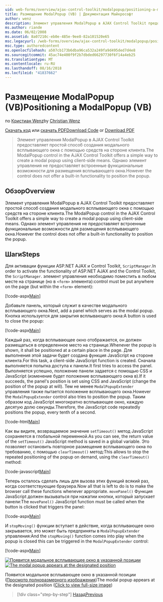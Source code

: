 ```yaml
---
uid: web-forms/overview/ajax-control-toolkit/modalpopup/positioning-a-modalpopup-vb
title: Размещение ModalPopup (VB) | Документация Майкрософт
author: wenz
description: Элемент управления ModalPopup в AJAX Control Toolkit предоставляет простой способ создания модального всплывающего окна с помощью средств на стороне клиента. Тем не менее не предлагает элемент управления...
ms.author: riande
ms.date: 06/02/2008
ms.assetid: 8a07210c-eb0e-485e-9ee8-82a101520e65
msc.legacyurl: /web-forms/overview/ajax-control-toolkit/modalpopup/positioning-a-modalpopup-vb
msc.type: authoredcontent
ms.openlocfilehash: a507cb173b6dba96ca532a249fa9d495ded7d4e8
ms.sourcegitcommit: 45ac74e400f9f2b7dbded66297730f6f14a4eb25
ms.translationtype: MT
ms.contentlocale: ru-RU
ms.lasthandoff: 08/16/2018
ms.locfileid: "41837662"
---
```

<a name="positioning-a-modalpopup-vb"></a><span data-ttu-id="cef35-104">Размещение ModalPopup (VB)</span><span class="sxs-lookup"><span data-stu-id="cef35-104">Positioning a ModalPopup (VB)</span></span>
====================
<span data-ttu-id="cef35-105">по [Кристиан Wenz](https://github.com/wenz)</span><span class="sxs-lookup"><span data-stu-id="cef35-105">by [Christian Wenz](https://github.com/wenz)</span></span>

<span data-ttu-id="cef35-106">[Скачать код](http://download.microsoft.com/download/2/4/0/24052038-f942-4336-905b-b60ae56f0dd5/ModalPopup4.vb.zip) или [скачать PDF](http://download.microsoft.com/download/b/6/a/b6ae89ee-df69-4c87-9bfb-ad1eb2b23373/modalpopup4VB.pdf)</span><span class="sxs-lookup"><span data-stu-id="cef35-106">[Download Code](http://download.microsoft.com/download/2/4/0/24052038-f942-4336-905b-b60ae56f0dd5/ModalPopup4.vb.zip) or [Download PDF](http://download.microsoft.com/download/b/6/a/b6ae89ee-df69-4c87-9bfb-ad1eb2b23373/modalpopup4VB.pdf)</span></span>

> <span data-ttu-id="cef35-107">Элемент управления ModalPopup в AJAX Control Toolkit предоставляет простой способ создания модального всплывающего окна с помощью средств на стороне клиента.</span><span class="sxs-lookup"><span data-stu-id="cef35-107">The ModalPopup control in the AJAX Control Toolkit offers a simple way to create a modal popup using client-side means.</span></span> <span data-ttu-id="cef35-108">Однако элемент управления не предоставляет встроенные функциональные возможности для размещения всплывающего окна.</span><span class="sxs-lookup"><span data-stu-id="cef35-108">However the control does not offer a built-in functionality to position the popup.</span></span>


## <a name="overview"></a><span data-ttu-id="cef35-109">Обзор</span><span class="sxs-lookup"><span data-stu-id="cef35-109">Overview</span></span>

<span data-ttu-id="cef35-110">Элемент управления ModalPopup в AJAX Control Toolkit предоставляет простой способ создания модального всплывающего окна с помощью средств на стороне клиента.</span><span class="sxs-lookup"><span data-stu-id="cef35-110">The ModalPopup control in the AJAX Control Toolkit offers a simple way to create a modal popup using client-side means.</span></span> <span data-ttu-id="cef35-111">Однако элемент управления не предоставляет встроенные функциональные возможности для размещения всплывающего окна.</span><span class="sxs-lookup"><span data-stu-id="cef35-111">However the control does not offer a built-in functionality to position the popup.</span></span>

## <a name="steps"></a><span data-ttu-id="cef35-112">Шаги</span><span class="sxs-lookup"><span data-stu-id="cef35-112">Steps</span></span>

<span data-ttu-id="cef35-113">Для активации функции ASP.NET AJAX и Control Toolkit, `ScriptManager`.</span><span class="sxs-lookup"><span data-stu-id="cef35-113">In order to activate the functionality of ASP.NET AJAX and the Control Toolkit, the `ScriptManager`.</span></span> <span data-ttu-id="cef35-114">элемент управления необходимо поместить в любом месте на странице (но в `<form>` элемента):</span><span class="sxs-lookup"><span data-stu-id="cef35-114">control must be put anywhere on the page (but within the `<form>` element):</span></span>

[!code-aspx[Main](positioning-a-modalpopup-vb/samples/sample1.aspx)]

<span data-ttu-id="cef35-115">Добавьте панель, который служит в качестве модального всплывающего окна.</span><span class="sxs-lookup"><span data-stu-id="cef35-115">Next, add a panel which serves as the modal popup.</span></span> <span data-ttu-id="cef35-116">Кнопка используется для закрытия всплывающего окна:</span><span class="sxs-lookup"><span data-stu-id="cef35-116">A button is used to close the popup:</span></span>

[!code-aspx[Main](positioning-a-modalpopup-vb/samples/sample2.aspx)]

<span data-ttu-id="cef35-117">Каждый раз, когда всплывающее окно отображается, он должен размещаться в определенное место на странице.</span><span class="sxs-lookup"><span data-stu-id="cef35-117">Whenever the popup is shown, it shall be positioned at a certain place in the page.</span></span> <span data-ttu-id="cef35-118">Для выполнения этой задачи будет создана функция JavaScript на стороне клиента.</span><span class="sxs-lookup"><span data-stu-id="cef35-118">For this task, a client-side JavaScript function is created.</span></span> <span data-ttu-id="cef35-119">Сначала выполняется попытка доступа к панели.</span><span class="sxs-lookup"><span data-stu-id="cef35-119">It first tries to access the panel.</span></span> <span data-ttu-id="cef35-120">Выполняется успешно, положение панели задается с помощью CSS и JavaScript (изменение будет положение всплывающего окна в).</span><span class="sxs-lookup"><span data-stu-id="cef35-120">If it succeeds, the panel's position is set using CSS and JavaScript (change the position of the popup at will).</span></span> <span data-ttu-id="cef35-121">Тем не менее `ModalPopupExtender` управления также пытается положение всплывающего окна.</span><span class="sxs-lookup"><span data-stu-id="cef35-121">However the `ModalPopupExtender` control also tries to position the popup.</span></span> <span data-ttu-id="cef35-122">Таким образом код JavaScript многократно всплывающее окно, каждую десятую долю секунды.</span><span class="sxs-lookup"><span data-stu-id="cef35-122">Therefore, the JavaScript code repeatedly positions the popup, every tenth of a second.</span></span>

[!code-html[Main](positioning-a-modalpopup-vb/samples/sample3.html)]

<span data-ttu-id="cef35-123">Как вы видите, возвращаемое значение `setTimeout()` метод JavaScript сохраняется в глобальной переменной.</span><span class="sxs-lookup"><span data-stu-id="cef35-123">As you can see, the return value of the `setTimeout()` JavaScript method is saved in a global variable.</span></span> <span data-ttu-id="cef35-124">Это позволяет остановить повторное размещение всплывающего окна по требованию, с помощью `clearTimeout()` метод:</span><span class="sxs-lookup"><span data-stu-id="cef35-124">This allows to stop the repeated positioning of the popup on demand, using the `clearTimeout()` method:</span></span>

[!code-javascript[Main](positioning-a-modalpopup-vb/samples/sample4.js)]

<span data-ttu-id="cef35-125">Теперь осталось сделать лишь для вызова этих функций всякий раз, когда соответствующие браузера.</span><span class="sxs-lookup"><span data-stu-id="cef35-125">Now all that is left to do is to make the browser call these functions whenever appropriate.</span></span> <span data-ttu-id="cef35-126">`movePanel()` Функция JavaScript должен вызываться при нажатии кнопки, который запускает панели:</span><span class="sxs-lookup"><span data-stu-id="cef35-126">The `movePanel()` JavaScript function must be called when the button is clicked that triggers the panel:</span></span>

[!code-aspx[Main](positioning-a-modalpopup-vb/samples/sample5.aspx)]

<span data-ttu-id="cef35-127">И `stopMoving()` функции вступает в действие, когда всплывающее окно закрывается, это может быть предприняты в `ModalPopupExtender` управления:</span><span class="sxs-lookup"><span data-stu-id="cef35-127">And the `stopMoving()` function comes into play when the popup is closed this can be triggered in the `ModalPopupExtender` control:</span></span>

[!code-aspx[Main](positioning-a-modalpopup-vb/samples/sample6.aspx)]


<span data-ttu-id="cef35-128">[![Появится модальное всплывающее окно в указанной позиции](positioning-a-modalpopup-vb/_static/image2.png)](positioning-a-modalpopup-vb/_static/image1.png)</span><span class="sxs-lookup"><span data-stu-id="cef35-128">[![The modal popup appears at the designated position](positioning-a-modalpopup-vb/_static/image2.png)](positioning-a-modalpopup-vb/_static/image1.png)</span></span>

<span data-ttu-id="cef35-129">Появится модальное всплывающее окно в указанной позиции ([Просмотр полноразмерного изображения](positioning-a-modalpopup-vb/_static/image3.png))</span><span class="sxs-lookup"><span data-stu-id="cef35-129">The modal popup appears at the designated position ([Click to view full-size image](positioning-a-modalpopup-vb/_static/image3.png))</span></span>

> [!div class="step-by-step"]
> [<span data-ttu-id="cef35-130">Назад</span><span class="sxs-lookup"><span data-stu-id="cef35-130">Previous</span></span>](handling-postbacks-from-a-modalpopup-vb.md)
